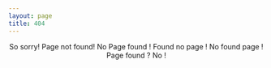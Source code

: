 ```yaml
---
layout: page
title: 404
---
```


<center>So sorry! Page not found! No Page found ! Found no page ! No found page ! Page found ? No !</center>
